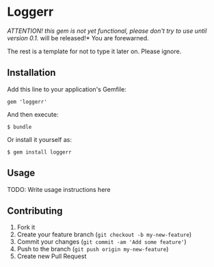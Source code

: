 # Loggerr

*ATTENTION! this gem is not yet functional, please don't try to use until
version 0.1.* will be released!* You are forewarned.


The rest is a template for not to type it later on. Please ignore.


## Installation

Add this line to your application's Gemfile:

    gem 'loggerr'

And then execute:

    $ bundle

Or install it yourself as:

    $ gem install loggerr

## Usage

TODO: Write usage instructions here

## Contributing

1. Fork it
2. Create your feature branch (`git checkout -b my-new-feature`)
3. Commit your changes (`git commit -am 'Add some feature'`)
4. Push to the branch (`git push origin my-new-feature`)
5. Create new Pull Request

